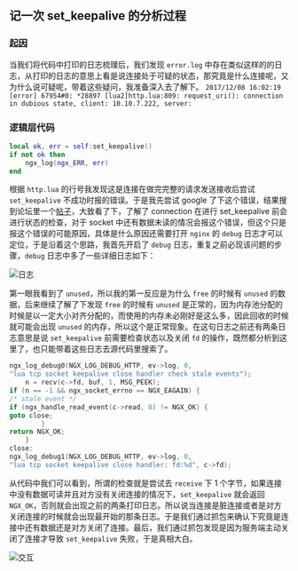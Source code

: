 ## 记一次 set_keepalive 的分析过程

### 起因
当我们将代码中打印的日志梳理后，我们发现 `error.log` 中存在类似这样的的日志，从打印的日志的意思上看是说连接处于可疑的状态，那究竟是什么连接呢，又为什么说可疑呢，带着这些疑问，我准备深入去了解下。
`2017/12/08 16:02:19 [error] 67954#0: *28897 [lua2]http.lua:809: request_uri(): connection in dubious state, client: 10.10.7.222, server:`

### 逻辑层代码
 ``` lua
 local ok, err = self:set_keepalive()                                                                                                       
 if not ok then                                                                                                                               
     ngx_log(ngx_ERR, err)                                                                                                                   
 end
 ```
根据 `http.lua` 的行号我发现这是连接在做完完整的请求发送接收后尝试 `set_keepalive` 不成功时报的错误。于是我先尝试 google 了下这个错误，结果搜到论坛里一个[帖子](https://groups.google.com/forum/#!topic/openresty/2CaQSKGPsWw)，大致看了下，了解了 connection 在进行 set_keepalive 前会进行状态的检查，对于 socket 中还有数据未读的情况会报这个错误，但这个只是报这个错误的可能原因，具体是什么原因还需要打开 `nginx` 的 `debug` 日志才可以定位，于是沿着这个思路，我首先开启了 `debug` 日志，重复之前必现该问题的步骤，`debug` 日志中多了一些详细日志如下：

![日志](http://bftest.b0.upaiyun.com/debug_set_keepalive.png)

第一眼我看到了 `unused`，所以我的第一反应是为什么 `free` 的时候有 `unused` 的数据，后来继续了解了下发现 `free` 的时候有 `unused` 是正常的，因为内存池分配的时候是以一定大小对齐分配的，而使用的内存未必刚好是这么多，因此回收的时候就可能会出现 `unused` 的内存，所以这个是正常现象。在这句日志之前还有两条日志意思是说 `set_keepalive` 前需要检查状态以及关闭 `fd` 的操作，既然都分析到这里了，也只能带着这些日志去源代码里搜索了。

``` cpp
ngx_log_debug0(NGX_LOG_DEBUG_HTTP, ev->log, 0,
"lua tcp socket keepalive close handler check stale events");
    n = recv(c->fd, buf, 1, MSG_PEEK);
if (n == -1 && ngx_socket_errno == NGX_EAGAIN) {
/* stale event */
if (ngx_handle_read_event(c->read, 0) != NGX_OK) {
goto close;
        }
return NGX_OK;
    }
close:
ngx_log_debug1(NGX_LOG_DEBUG_HTTP, ev->log, 0,
"lua tcp socket keepalive close handler: fd:%d", c->fd);
```
从代码中我们可以看到，所谓的检查就是尝试去 `receive` 下 1 个字节，如果连接中没有数据可读并且对方没有关闭连接的情况下，`set_keepalive` 就会返回 `NGX_OK`，否则就会出现之前的两条打印日志。所以说当连接是脏连接或者是对方关闭连接的时候就会出现最开始的那条日志。于是我们通过抓包来确认下究竟是连接中还有数据还是对方关闭了连接。最后，我们通过抓包发现是因为服务端主动关闭了连接才导致 `set_keepalive` 失败，于是真相大白。

![交互](http://bftest.b0.upaiyun.com/wireshrk_set_keepalive.png)
